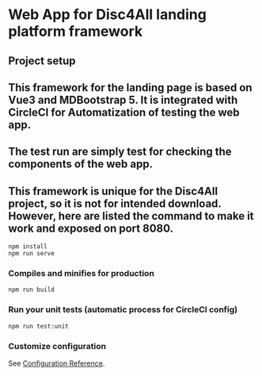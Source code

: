 # Web App for Disc4All landing platform framework

## Project setup


## This framework for the landing page is based on Vue3 and MDBootstrap 5. It is integrated with CircleCI for Automatization of testing the web app.
## The test run are simply test for checking the components of the web app.

## This framework is unique for the Disc4All project, so it is not for intended download. However, here are listed the command to make it work and exposed on port 8080.

```
npm install
npm run serve
```
### Compiles and minifies for production
```
npm run build
```

### Run your unit tests (automatic process for CircleCI config)
```
npm run test:unit
```

### Customize configuration
See [Configuration Reference](https://cli.vuejs.org/config/).

